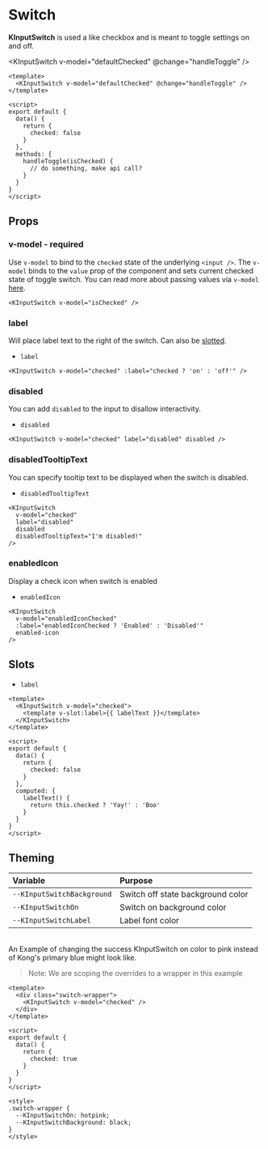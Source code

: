 # Switch

**KInputSwitch** is used a like checkbox and is meant to toggle settings on and
off.

<KInputSwitch v-model="defaultChecked" @change="handleToggle" />

```vue
<template>
  <KInputSwitch v-model="defaultChecked" @change="handleToggle" />
</template>

<script>
export default {
  data() {
    return {
      checked: false
    }
  },
  methods: {
    handleToggle(isChecked) {
      // do something, make api call?
    }
  }
}
</script>
```

## Props

### v-model - required

Use `v-model` to bind to the `checked` state of the underlying `<input />`. The
`v-model` binds to the `value` prop of the component and sets current checked
state of toggle switch. You can read more about passing values via `v-model`
[here](https://vuejs.org/v2/guide/components.html#Using-v-model-on-Components).

```vue
<KInputSwitch v-model="isChecked" />
```

### label

Will place label text to the right of the switch. Can also be [slotted](#slots).

- `label`

```vue
<KInputSwitch v-model="checked" :label="checked ? 'on' : 'off'" />
```

<KInputSwitch v-model="labelPropChecked" :label="labelPropChecked ? 'on' : 'off'" />

### disabled

You can add `disabled` to the input to disallow interactivity.

- `disabled`

```vue
<KInputSwitch v-model="checked" label="disabled" disabled />
```

<KInputSwitch v-model="labelPropChecked" label="disabled" disabled />

### disabledTooltipText

You can specify tooltip text to be displayed when the switch is disabled.

- `disabledTooltipText`

```vue
<KInputSwitch
  v-model="checked"
  label="disabled"
  disabled
  disabledTooltipText="I'm disabled!"
/>
```

<KInputSwitch
  v-model="labelPropChecked"
  label="disabled"
  disabled
  disabledTooltipText="I'm disabled!"
/>

### enabledIcon

Display a check icon when switch is enabled

- `enabledIcon`

```vue
<KInputSwitch
  v-model="enabledIconChecked"
  :label="enabledIconChecked ? 'Enabled' : 'Disabled'"
  enabled-icon
/>
```

<KInputSwitch
  v-model="enabledIconChecked"
  :label="enabledIconChecked ? 'Enabled' : 'Disabled'"
  enabled-icon
/>

## Slots

- `label`

<KInputSwitch
  v-model="labelChecked"> <template v-slot:label>{{ labelText}}</template>
</KInputSwitch>

```vue
<template>
  <KInputSwitch v-model="checked">
    <template v-slot:label>{{ labelText }}</template>
  </KInputSwitch>
</template>

<script>
export default {
  data() {
    return {
      checked: false
    }
  },
  computed: {
    labelText() {
      return this.checked ? 'Yay!' : 'Boo'
    }
  }
}
</script>
```

## Theming

| Variable                   | Purpose                           |
| :------------------------- | :-------------------------------- |
| `--KInputSwitchBackground` | Switch off state background color |
| `--KInputSwitchOn`         | Switch on background color        |
| `--KInputSwitchLabel`      | Label font color                  |

\
An Example of changing the success KInputSwitch on color to pink instead of Kong's
primary blue might look like.

> Note: We are scoping the overrides to a wrapper in this example

<template>
  <div class="switch-wrapper">
    <KInputSwitch v-model="themeChecked" />
  </div>
</template>

```vue
<template>
  <div class="switch-wrapper">
    <KInputSwitch v-model="checked" />
  </div>
</template>

<script>
export default {
  data() {
    return {
      checked: true
    }
  }
}
</script>

<style>
.switch-wrapper {
  --KInputSwitchOn: hotpink;
  --KInputSwitchBackground: black;
}
</style>
```

<style lang="scss">
.switch-wrapper {
  --KInputSwitchOn: hotpink;
  --KInputSwitchBackground: black;
}
</style>

<script>
export default {
  data () {
    return {
      labelPropChecked: false,
      defaultChecked: false,
      labelChecked: false,
      themeChecked: true,
      enabledIconChecked: true,
    }
  },
  computed: {
    labelText () {
      return this.labelChecked
        ? 'Yay!'
        : 'Boo'
    },
  },
  methods: {
    handleToggle (isChecked) {
      console.log('Toggled to: ' + isChecked)
    }
  }
}
</script>

